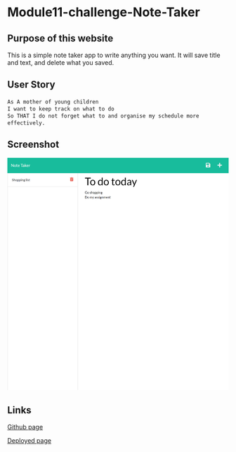 # Module11-challenge-Note-Taker

## Purpose of this website

This is a simple note taker app to write anything you want. It will save title and text, and delete what you saved.

## User Story

```
As A mother of young children
I want to keep track on what to do  
So THAT I do not forget what to and organise my schedule more effectively.
```

## Screenshot

![img](./img/screenshot.png)

## Links

[Github page](https://github.com/Yoko-cyer/Module11-challenge-Note-Taker)

[Deployed page](https://intense-beach-87764.herokuapp.com/)
